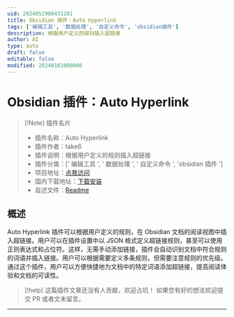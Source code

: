 ```yaml
---
uid: 2024052908431281
title: Obsidian 插件：Auto Hyperlink
tags: ['编辑工具', '数据处理', '自定义命令', 'obsidian插件']
description: 根据用户定义的规则插入超链接
author: AI
type: auto
draft: false
editable: false
modified: 20240101000000
---
```


# Obsidian 插件：Auto Hyperlink

> [!Note] 插件名片
> - 插件名称：Auto Hyperlink
> - 插件作者：take6
> - 插件说明：根据用户定义的规则插入超链接
> - 插件分类：[' 编辑工具 ', ' 数据处理 ', ' 自定义命令 ', 'obsidian 插件 ']
> - 项目地址：[点我访问](https://github.com/take6/obsidian-plugin-auto-hyperlink)
> - 国内下载地址：[下载安装](https://pkmer.cn/products/plugin/pluginMarket/?auto-hyperlink)
> - 自述文件：[Readme](https://ghproxy.net/https://raw.githubusercontent.com/take6/obsidian-plugin-auto-hyperlink/master/README.md)

## 概述

Auto Hyperlink 插件可以根据用户定义的规则，在 Obsidian 文档的阅读视图中插入超链接。用户可以在插件设置中以 JSON 格式定义超链接规则，甚至可以使用正则表达式和占位符。这样，无需手动添加链接，插件会自动识别文档中符合规则的词语并插入链接。用户可以根据需要定义多条规则，但需要注意规则的优先级。通过这个插件，用户可以方便快捷地为文档中的特定词语添加超链接，提高阅读体验和文档的可读性。

> [!help]
> 这篇插件文章还没有人贡献，欢迎占坑！
> 如果您有好的想法欢迎提交 PR 或者文末留言。

---



